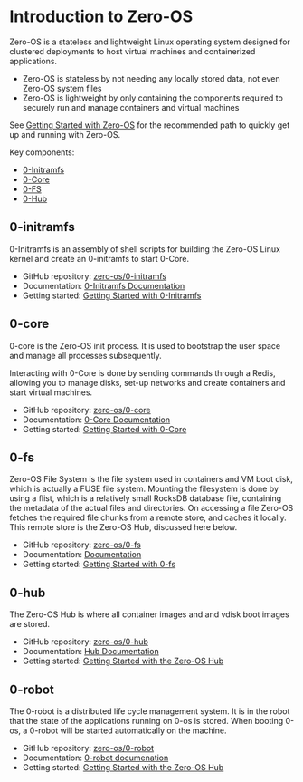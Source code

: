 # Introduction to Zero-OS

Zero-OS is a stateless and lightweight Linux operating system designed for clustered deployments to host virtual machines and containerized applications.

- Zero-OS is stateless by not needing any locally stored data, not even Zero-OS system files
- Zero-OS is lightweight by only containing the components required to securely run and manage containers and virtual machines

See [Getting Started with Zero-OS](https://github.com/zero-os/0-core/blob/master/docs/gettingstarted/README.md) for the recommended path to quickly get up and running with Zero-OS.

Key components:

- [0-Initramfs](#0-initramfs)
- [0-Core](#0-core)
- [0-FS](#0-fs)
- [0-Hub](#0-hub)


<a id="0-initramfs"></a>
## 0-initramfs

0-Initramfs is an assembly of shell scripts for building the Zero-OS Linux kernel and create an 0-initramfs to start 0-Core.

- GitHub repository: [zero-os/0-initramfs](https://github.com/zero-os/0-initramfs)
- Documentation: [0-Initramfs Documentation](https://github.com/zero-os/0-initramfs/blob/master/docs/SUMMARY.md)
- Getting started: [Getting Started with 0-Initramfs](https://github.com/zero-os/0-initramfs/blob/master/docs/gettingstarted/gettingstarted.md)

<a id="0-core"></a>
## 0-core

0-core is the Zero-OS init process. It is used to bootstrap the user space and manage all processes subsequently.

Interacting with 0-Core is done by sending commands through a Redis, allowing you to manage disks, set-up networks and create containers and start virtual machines.

- GitHub repository: [zero-os/0-core](https://github.com/zero-os/0-core)
- Documentation: [0-Core Documentation](https://github.com/zero-os/0-core/blob/master/docs/SUMMARY.md)
- Getting started: [Getting Started with 0-Core](https://github.com/zero-os/0-core/blob/master/docs/gettingstarted/README.md)

<a id="0-fs"></a>
## 0-fs

Zero-OS File System is the file system used in containers and VM boot disk, which is actually a FUSE file system. Mounting the filesystem is done by using a flist, which is a relatively small RocksDB database file, containing the metadata of the actual files and directories. On accessing a file Zero-OS fetches the required file chunks from a remote store, and caches it locally. This remote store is the Zero-OS Hub, discussed here below.

- GitHub repository: [zero-os/0-fs](https://github.com/zero-os/0-fs)
- Documentation: [ Documentation](https://github.com/zero-os/0-fs/blob/master/docs/SUMMARY.md)
- Getting started: [Getting Started with 0-fs](https://github.com/zero-os/0-fs/blob/master/docs/gettingstarted/README.md)

<a id="0-hub"></a>
## 0-hub

The Zero-OS Hub is where all container images and and vdisk boot images are stored.

- GitHub repository: [zero-os/0-hub](https://github.com/zero-os/0-hub)
- Documentation: [Hub Documentation](https://github.com/zero-os/0-hub/blob/master/docs/SUMMARY.md)
- Getting started: [Getting Started with the Zero-OS Hub](https://github.com/zero-os/0-hub/blob/master/docs/gettingstarted/README.md)

<a id="0-robot"></a>
## 0-robot

The 0-robot is a distributed life cycle management system. It is in the robot that the state of the applications running on 0-os is stored.
When booting 0-os, a 0-robot will be started automatically on the machine.

- GitHub repository: [zero-os/0-robot](https://github.com/zero-os/0-robot)
- Documentation: [0-robot documenation](https://github.com/zero-os/0-robot/blob/master/docs)
- Getting started: [Getting Started with the Zero-OS Hub](https://github.com/zero-os/0-robot/blob/master/docs/getting_started.md)
